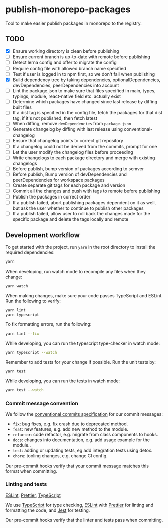 # publish-monorepo-packages

Tool to make easier publish packages in monorepo to the registry.

## TODO

- [x] Ensure working directory is clean before publishing
- [ ] Ensure current branch is up-to-date with remote before publishing
- [ ] Detect lerna config and offer to migrate the config
- [ ] Require config file with allowed branch name specified
- [ ] Test if user is logged in to npm first, so we don't fail when publishing
- [x] Build dependency tree by taking dependencies, optionalDependencies, devDependencies, peerDependencies into account
- [ ] Lint the package.json to make sure that files specified in main, types, typings, module, react-native field etc. actually exist
- [ ] Determine which packages have changed since last release by diffing built files
- [ ] If a dist tag is specified in the config file, fetch the packages for that dist tag, if it's not published, then fetch latest
- [ ] When diffing, remove `devDependencies` from `package.json`
- [ ] Generate changelog by diffing with last release using conventional-changelog
- [ ] Ensure that changelog points to correct git repository
- [ ] If a changelog could not be derived from the commits, prompt for one
- [ ] Let the user modify the changelog files before proceeding
- [ ] Write changelogs to each package directory and merge with existing changelogs
- [ ] Before publish, bump version of packages according to semver
- [ ] Before publish, Bump version of devDependencies and peerDependencies for workspace packages
- [ ] Create separate git tags for each package and version
- [ ] Commit all the changes and push with tags to remote before publishing
- [ ] Publish the packages in correct order
- [ ] If a publish failed, abort publishing packages dependent on it as well, but ask the user whether to continue to publish other packages
- [ ] If a publish failed, allow user to roll back the changes made for the specific package and delete the tags locally and remote

## Development workflow

To get started with the project, run `yarn` in the root directory to install the required dependencies:

```sh
yarn
```

When developing, run watch mode to recompile any files when they change:

```sh
yarn watch
```

When making changes, make sure your code passes TypeScript and ESLint. Run the following to verify:

```sh
yarn lint
yarn typescript
```

To fix formatting errors, run the following:

```sh
yarn lint --fix
```

While developing, you can run the typescript type-checker in watch mode:

```sh
yarn typescript --watch
```

Remember to add tests for your change if possible. Run the unit tests by:

```sh
yarn test
```

While developing, you can run the tests in watch mode:

```sh
yarn test --watch
```

### Commit message convention

We follow the [conventional commits specification](https://www.conventionalcommits.org/en) for our commit messages:

- `fix`: bug fixes, e.g. fix crash due to deprecated method.
- `feat`: new features, e.g. add new method to the module.
- `refactor`: code refactor, e.g. migrate from class components to hooks.
- `docs`: changes into documentation, e.g. add usage example for the module..
- `test`: adding or updating tests, eg add integration tests using detox.
- `chore`: tooling changes, e.g. change CI config.

Our pre-commit hooks verify that your commit message matches this format when committing.

### Linting and tests

[ESLint](https://eslint.org/), [Prettier](https://prettier.io/), [TypeScript](https://www.typescriptlang.org/)

We use [TypeScript](https://www.typescriptlang.org/) for type checking, [ESLint](https://eslint.org/) with [Prettier](https://prettier.io/) for linting and formatting the code, and [Jest](https://jestjs.io/) for testing.

Our pre-commit hooks verify that the linter and tests pass when committing.

